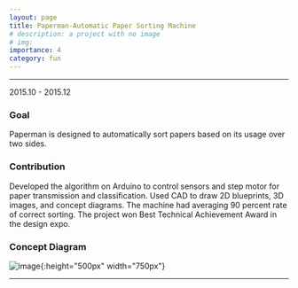 ```yaml
---
layout: page
title: Paperman-Automatic Paper Sorting Machine
# description: a project with no image
# img:
importance: 4
category: fun
---
```


<hr>

2015.10 - 2015.12

### Goal
Paperman is designed to automatically sort papers based on its usage over two sides.

### Contribution
Developed the algorithm on Arduino to control sensors and step motor for paper transmission and classification. Used CAD to draw 2D blueprints, 3D images, and concept diagrams. The machine had averaging 90 percent rate of correct sorting. The project won Best Technical Achievement Award in the design expo.

### Concept Diagram

![image](./../../assets/img/paper_man.jpg){:height="500px" width="750px"}

<hr>
